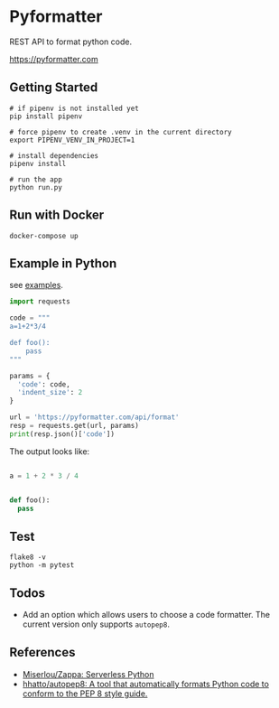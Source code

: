 # Pyformatter

REST API to format python code.

https://pyformatter.com

## Getting Started

```console
# if pipenv is not installed yet
pip install pipenv

# force pipenv to create .venv in the current directory
export PIPENV_VENV_IN_PROJECT=1

# install dependencies
pipenv install

# run the app
python run.py
```

## Run with Docker

```
docker-compose up
```

## Example in Python

see [examples](./examples).

```python
import requests

code = """
a=1+2*3/4

def foo():
    pass
"""

params = {
  'code': code,
  'indent_size': 2
}

url = 'https://pyformatter.com/api/format'
resp = requests.get(url, params)
print(resp.json()['code'])

```

The output looks like:

```python

a = 1 + 2 * 3 / 4


def foo():
  pass

```

## Test

```
flake8 -v
python -m pytest
```

## Todos

- Add an option which allows users to choose a code formatter. The current version only supports `autopep8`.

## References

- [Miserlou/Zappa: Serverless Python](https://github.com/Miserlou/Zappa)
- [hhatto/autopep8: A tool that automatically formats Python code to conform to the PEP 8 style guide.](https://github.com/hhatto/autopep8)
